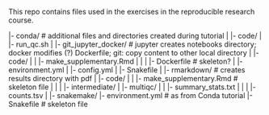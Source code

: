 This repo contains files used in the exercises in the reproducible research course.


|- conda/ # additional files and directories created during tutorial
|    |- code/
|        |- run_qc.sh
|
|- git_jupyter_docker/ # jupyter creates notebooks directory; docker modifies (?) Dockerfile; git: copy content to other local directory
|    |- code/
|    |   |- make_supplementary.Rmd
|    |
|    |- Dockerfile # skeleton?
|    |- environment.yml
|    |- config.yml
|    |- Snakefile
|
|- rmarkdown/ # creates results directory with pdf
|   |- code/
|   |   |- make_supplementary.Rmd # skeleton file
|   |
|   |- intermediate/
|       |- multiqc/
|       |   |- summary_stats.txt
|       |
|       |- counts.tsv
|
|- snakemake/
    |- environment.yml # as from Conda tutorial
    |- Snakefile # skeleton file
